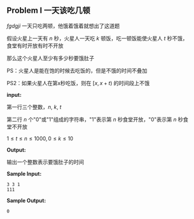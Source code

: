 ## Problem I    一天该吃几顿

$fgdgji$ 一天只吃两顿，他饿着饿着就想出了这道题

假设火星上一天有 $n$ 秒，火星人一天吃 $k$ 顿饭，吃一顿饭能使火星人 $t$ 秒不饿，食堂有时开放有时不开放

那么这个火星人至少有多少秒要饿肚子

PS：火星人是能在饱的时候去吃饭的，但是不饿的时间不叠加

PS2：如果火星人在第x秒吃饭，则在 $[x,x+t)$ 的时间段上不饿

__input:__

第一行三个整数，$n,\ k,\ t$ 

第二行 $n$ 个"0"或"1"组成的字符串，"1"表示第 $n$ 秒食堂开放，"0"表示第 $n$ 秒食堂不开放

$1 \leq t\leq n\leq 1000,0 \leq k \leq 10$ 

__Output:__

输出一个整数表示要饿肚子的时间

__Sample Input:__

```
3 3 1
111
```

__Sample Output:__

```
0
```
